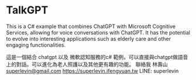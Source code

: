# TalkGPT
This is a C# example that combines ChatGPT with Microsoft Cognitive Services, allowing for voice conversations with ChatGPT. It has the potential to evolve into interesting applications such as elderly care and other engaging functionalities.

這是一個結合 chatgpt 以及 微軟認知服務的c# 範例，可以直接與chatgpt做語音上的對話。可以進化為老人照護以及其他更有趣的功能。
聯絡我
林壽山 superlevin@gmail.com
https://superlevin.ifengyuan.tw
LINE: superlevin
